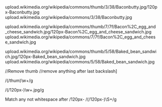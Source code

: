upload.wikimedia.org/wikipedia/commons/thumb/3/38/Baconbutty.jpg/120px-Baconbutty.jpg
upload.wikimedia.org/wikipedia/commons/3/38/Baconbutty.jpg

upload.wikimedia.org/wikipedia/commons/thumb/7/7f/Bacon%2C_egg_and_cheese_sandwich.jpg/120px-Bacon%2C_egg_and_cheese_sandwich.jpg
upload.wikimedia.org/wikipedia/commons/7/7f/Bacon%2C_egg_and_cheese_sandwich.jpg

upload.wikimedia.org/wikipedia/commons/thumb/5/58/Baked_bean_sandwich.jpg/120px-Baked_bean_sandwich.jpg
upload.wikimedia.org/wikipedia/commons/5/58/Baked_bean_sandwich.jpg

//Remove thumb
//remove anything after last backslash]

/(\/thum)\w+/g

/(\/120px-)\w+\.jpg/g

Match any not whitespace after /120px-
/(\/120px-)\S+/g